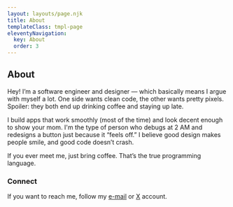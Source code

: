 ```yaml
---
layout: layouts/page.njk
title: About
templateClass: tmpl-page
eleventyNavigation:
  key: About
  order: 3
---
```


## About

Hey! I’m a software engineer and designer — which basically means I argue with myself a lot. One side wants clean code, the other wants pretty pixels. Spoiler: they both end up drinking coffee and staying up late.

I build apps that work smoothly (most of the time) and look decent enough to show your mom. I'm the type of person who debugs at 2 AM and redesigns a button just because it “feels off.” I believe good design makes people smile, and good code doesn’t crash.

If you ever meet me, just bring coffee. That’s the true programming language.

### Connect

If you want to reach me, follow my <a href="mailto:meteyilma@proton.me">e-mail</a> or <a target="_blank" href="https://x.com/0medev">X</a> account.
